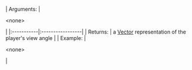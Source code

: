 | Arguments: | 

&lt;none&gt;

 |
|:-----------|:-----------------|
| Returns:   | a [Vector](Vector.md) representation of the player's view angle |
| Example:   | 

&lt;none&gt;

 |
